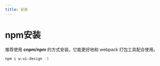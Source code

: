 ```yaml
---
title: 安装
---
```


# npm安装

推荐使用 **cnpm/npm** 的方式安装，它能更好地和 webpack 打包工具配合使用。

```bash
npm i w-ui-design -S
```

